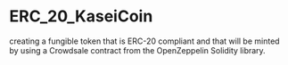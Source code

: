 # ERC_20_KaseiCoin
creating a fungible token that is ERC-20 compliant and that will be minted by using a Crowdsale contract from the OpenZeppelin Solidity library.
